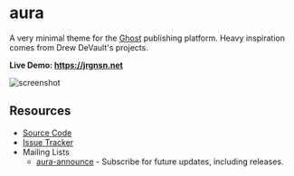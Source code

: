 # aura

A very minimal theme for the [Ghost][ghost] publishing platform. Heavy
inspiration comes from Drew DeVault's projects.

**Live Demo: <https://jrgnsn.net>**

![screenshot][screenshot-main]

[ghost]: https://ghost.org

[screenshot-main]: https://git.sr.ht/~mjorgensen/aura/tree/master/screenshots/main.png

## Resources

* [Source Code][git]
* [Issue Tracker][todo]
* Mailing Lists
    * [aura-announce][announce-list] - Subscribe for future updates, including releases.

[git]: https://git.sr.ht/~mjorgensen/aura
[todo]: https://todo.sr.ht/~mjorgensen/aura
[announce-list]: https://lists.sr.ht/~mjorgensen/aura-announce
